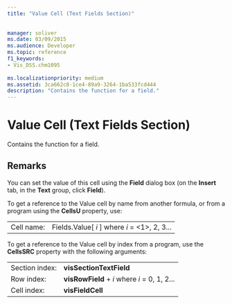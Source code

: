 ```yaml
---
title: "Value Cell (Text Fields Section)"
 
 
manager: soliver
ms.date: 03/09/2015
ms.audience: Developer
ms.topic: reference
f1_keywords:
- Vis_DSS.chm1095
 
ms.localizationpriority: medium
ms.assetid: 3ca662c8-1ce4-89a9-3264-1ba533fcd444
description: "Contains the function for a field."
---
```


# Value Cell (Text Fields Section)

Contains the function for a field.
  
## Remarks

You can set the value of this cell using the **Field** dialog box (on the **Insert** tab, in the **Text** group, click **Field**).
  
To get a reference to the Value cell by name from another formula, or from a program using the **CellsU** property, use: 
  
|||
|:-----|:-----|
|Cell name:  <br/> |Fields.Value[ *i*  ] where  *i*  = <1>, 2, 3...  <br/> |
   
To get a reference to the Value cell by index from a program, use the **CellsSRC** property with the following arguments: 
  
|||
|:-----|:-----|
|Section index:  <br/> |**visSectionTextField** <br/> |
|Row index:  <br/> |**visRowField** +  *i*  where  *i*  = 0, 1, 2...  <br/> |
|Cell index:  <br/> |**visFieldCell** <br/> |
   

